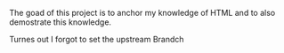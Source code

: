 The goad of this project is to anchor my knowledge of HTML and to also demostrate this knowledge.

Turnes out I forgot to set the upstream Brandch
